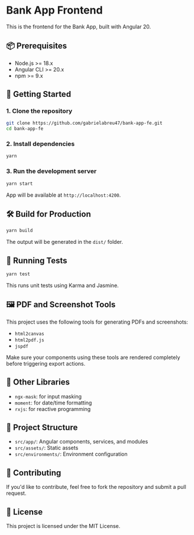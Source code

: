 # Bank App Frontend

This is the frontend for the Bank App, built with Angular 20.

## 📦 Prerequisites

- Node.js >= 18.x
- Angular CLI >= 20.x
- npm >= 9.x

## 🚀 Getting Started

### 1. Clone the repository

```bash
git clone https://github.com/gabrielabreu47/bank-app-fe.git
cd bank-app-fe
```

### 2. Install dependencies

```bash
yarn
```

### 3. Run the development server

```bash
yarn start
```

App will be available at `http://localhost:4200`.

## 🛠️ Build for Production

```bash
yarn build
```

The output will be generated in the `dist/` folder.

## 🧪 Running Tests

```bash
yarn test
```

This runs unit tests using Karma and Jasmine.

## 🖼 PDF and Screenshot Tools

This project uses the following tools for generating PDFs and screenshots:

- `html2canvas`
- `html2pdf.js`
- `jspdf`

Make sure your components using these tools are rendered completely before triggering export actions.

## 🧰 Other Libraries

- `ngx-mask`: for input masking
- `moment`: for date/time formatting
- `rxjs`: for reactive programming

## 📁 Project Structure

- `src/app/`: Angular components, services, and modules
- `src/assets/`: Static assets
- `src/environments/`: Environment configuration

## 🤝 Contributing

If you'd like to contribute, feel free to fork the repository and submit a pull request.

## 📄 License

This project is licensed under the MIT License.

